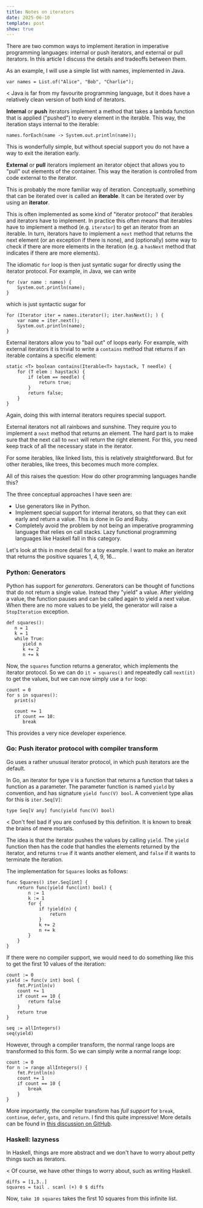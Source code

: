 ```yaml
---
title: Notes on iterators
date: 2025-06-10
template: post
show: true
---
```


There are two common ways to implement iteration in imperative programming languages: internal or push iterators, and external or pull iterators. In this article I discuss the details and tradeoffs between them.

As an example, I will use a simple list with names, implemented in Java.
```
var names = List.of("Alice", "Bob", "Charlie");
```

< Java is far from my favourite programming language, but it does have a relatively clean version of both kind of iterators.

**Internal** or **push** iterators implement a method that takes a lambda function that is applied ("pushed") to every element in the iterable. This way, the iteration stays internal to the iterable:
```
names.forEach(name -> System.out.println(name));
```

This is wonderfully simple, but without special support you do not have a way to exit the iteration early.

**External** or **pull** iterators implement an iterator object that allows you to "pull" out elements of the container. This way the iteration is controlled from code external to the iterator.

This is probably the more familiar way of iteration. Conceptually, something that can be iterated over is called an **iterable**. It can be iterated over by using an **iterator**.

This is often implemented as some kind of "iterator protocol" that iterables and iterators have to implement. In practice this often means that iterables have to implement a method (e.g. `iterator`) to get an iterator from an iterable. In turn, iterators have to implement a `next` method that returns the next element (or an exception if there is none), and (optionally) some way to check if there are more elements in the iteration (e.g. a `hasNext` method that indicates if there are more elements).

The idiomatic `for` loop is then just syntatic sugar for directly using the iterator protocol. For example, in Java, we can write
```
for (var name : names) {
	System.out.println(name);
}
```

which is just syntactic sugar for
```
for (Iterator iter = names.iterator(); iter.hasNext(); ) {
	var name = iter.next();
	System.out.println(name);
}
```

External iterators allow you to "bail out" of loops early. For example, with external iterators it is trivial to write a `contains` method that returns if an iterable contains a specific element:
```
static <T> boolean contains(Iterable<T> haystack, T needle) {
	for (T elem : haystack) {
		if (elem == needle) {
			return true;
		}
		return false;
	}
}
```

Again, doing this with internal iterators requires special support.

External iterators not all rainbows and sunshine. They require you to implement a `next` method that returns an element. The hard part is to make sure that the next call to `next` will return the right element. For this, you need keep track of all the necessary state in the iterator.

For some iterables, like linked lists, this is relatively straightforward. But for other iterables, like trees, this becomes much more complex.

All of this raises the question: How do other programming languages handle this?

The three conceptual approaches I have seen are:
- Use generators like in Python.
- Implement special support for internal iterators, so that they can exit early and return a value. This is done in Go and Ruby.
- Completely avoid the problem by not being an imperative programming language that relies on call stacks. Lazy functional programming languages like Haskell fall in this category.

Let's look at this in more detail for a toy example. I want to make an iterator that returns the positive squares 1, 4, 9, 16...


### Python: Generators

Python has support for *generators*. Generators can be thought of functions that do not return a single value. Instead they "yield" a value. After yielding a value, the function pauses and can be called again to yield a next value. When there are no more values to be yield, the generator will raise a `StopIteration` exception.

```
def squares():
   n = 1
   k = 1
   while True:
      yield n
	  k += 2
      n += k
```

Now, the `squares` function returns a generator, which implements the iterator protocol. So we can do `it = squares()` and repeatedly call `next(it)` to get the values, but we can now simply use a `for` loop:
```
count = 0
for s in squares():
   print(s)

   count += 1
   if count == 10:
      break
```

This provides a very nice developer experience.


### Go: Push iterator protocol with compiler transform

Go uses a rather unusual iterator protocol, in which push iterators are the default.

In Go, an iterator for type `V` is a function that returns a function that takes a function as a parameter. The parameter function is named `yield` by convention, and has signature `yield func(V) bool`. A convenient type alias for this is `iter.Seq[V]`:
```
type Seq[V any] func(yield func(V) bool)
```

< Don't feel bad if you are confused by this definition. It is known to break the brains of mere mortals.

The idea is that the iterator pushes the values by calling `yield`. The `yield` function then has the code that handles the elements returned by the iterator, and returns `true` if it wants another element, and `false` if it wants to terminate the iteration.

The implementation for `Squares` looks as follows:
```
func Squares() iter.Seq[int] {
	return func(yield func(int) bool) {
		n := 1
		k := 1
		for {
			if !yield(n) {
				return
			}
			k += 2
			n += k
		}
	}
}
```

If there were no compiler support, we would need to do something like this to get the first 10 values of the iteration:
```
count := 0
yield := func(v int) bool {
	fmt.Println(v)
	count += 1
	if count == 10 {
		return false
	}
	return true
}

seq := allIntegers()
seq(yield)
```

However, through a compiler transform, the normal range loops are transformed to this form. So we can simply write a normal range loop:
```
count := 0
for n := range allIntegers() {
	fmt.Println(n)
	count += 1
	if count == 10 {
		break
	}
}
```

More importantly, the compiler transform has *full support* for `break`, `continue`, `defer`, `goto`, and `return`. I find this quite impressive! More details can be found in [this discussion on GitHub](https://github.com/golang/go/discussions/56413).


### Haskell: lazyness

In Haskell, things are more abstract and we don't have to worry about petty things such as iterators.

< Of course, we have other things to worry about, such as writing Haskell.

```
diffs = [1,3..]
squares = tail . scanl (+) 0 $ diffs
```

Now, `take 10 squares` takes the first 10 squares from this infinite list.
